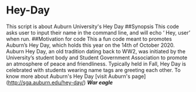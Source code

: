 # Hey-Day
This script is about Auburn University's Hey Day
##Synopsis
This code asks user to input their name in the command line, and will echo ‘ Hey, user’ when run. 
##Motivation for code
This a fun code meant to promotes Auburn’s Hey Day, which holds this year on the 14th of October 2020. Auburn Hey Day, an old tradition dating back to WW2, was initiated by the University’s student body and Student Government Association to promote an atmosphere of peace and friendliness. Typically held in Fall, Hey Day is celebrated with students wearing name tags are greeting each other. To know more about Auburn's Hey Day [visit Auburn's page] (http://sga.auburn.edu/hey-day/)
**_War eagle_**
